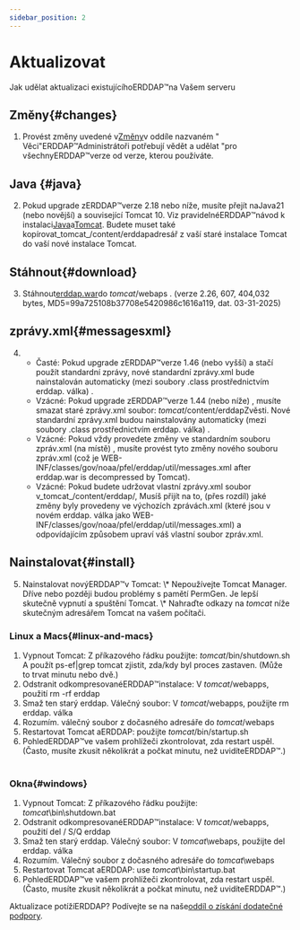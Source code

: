 ```yaml
---
sidebar_position: 2
---
```

# Aktualizovat
Jak udělat aktualizaci existujícíhoERDDAP™na Vašem serveru

## Změny{#changes} 
1. Provést změny uvedené v[Změny](/changes)v oddíle nazvaném " Věci"ERDDAP™Administrátoři potřebují vědět a udělat "pro všechnyERDDAP™verze od verze, kterou používáte.
     
## Java {#java} 
2. Pokud upgrade zERDDAP™verze 2.18 nebo níže, musíte přejít naJava21 (nebo novější) a související Tomcat 10. Viz pravidelnéERDDAP™návod k instalaci[Java](/docs/server-admin/deploy-install#java)a[Tomcat](/docs/server-admin/deploy-install#tomcat). Budete muset také kopírovat_tomcat_/content/erddapadresář z vaší staré instalace Tomcat do vaší nové instalace Tomcat.

## Stáhnout{#download} 
3. Stáhnout[erddap.war](https://github.com/ERDDAP/erddap/releases/download/v2.26.0/erddap.war)do _tomcat_/webaps .
     (verze 2.26, 607, 404,032 bytes, MD5=99a725108b37708e5420986c1616a119, dat. 03-31-2025) 
     
## zprávy.xml{#messagesxml} 
4. 
    * Časté: Pokud upgrade zERDDAP™verze 1.46 (nebo vyšší) a stačí použít standardní zprávy, nové standardní zprávy.xml bude nainstalován automaticky (mezi soubory .class prostřednictvím erddap. válka) .
         
    * Vzácné: Pokud upgrade zERDDAP™verze 1.44 (nebo níže) ,
musíte smazat staré zprávy.xml soubor:
        _tomcat_/content/erddapZvěsti.
Nové standardní zprávy.xml budou nainstalovány automaticky (mezi soubory .class prostřednictvím erddap. válka) .
         
    * Vzácné: Pokud vždy provedete změny ve standardním souboru zpráv.xml (na místě) ,
musíte provést tyto změny nového souboru zpráv.xml (což je
WEB-INF/classes/gov/noaa/pfel/erddap/util/messages.xml after erddap.war is decompressed by Tomcat).
         
    * Vzácné: Pokud budete udržovat vlastní zprávy.xml soubor v_tomcat_/content/erddap/,
Musíš přijít na to, (přes rozdíl) jaké změny byly provedeny ve výchozích zprávách.xml (které jsou v novém erddap. válka jako
WEB-INF/classes/gov/noaa/pfel/erddap/util/messages.xml) a odpovídajícím způsobem upraví váš vlastní soubor zpráv.xml.
         
## Nainstalovat{#install} 
5. Nainstalovat novýERDDAP™v Tomcat:
\\* Nepoužívejte Tomcat Manager. Dříve nebo později budou problémy s pamětí PermGen. Je lepší skutečně vypnutí a spuštění Tomcat.
\\* Nahraďte odkazy na _tomcat_ níže skutečným adresářem Tomcat na vašem počítači.
     
### Linux a Macs{#linux-and-macs} 
1. Vypnout Tomcat: Z příkazového řádku použijte: _tomcat_/bin/shutdown.sh
A použít ps-ef|grep tomcat zjistit, zda/kdy byl proces zastaven. (Může to trvat minutu nebo dvě.) 
2. Odstranit odkompresovanéERDDAP™instalace: V _tomcat_/webapps, použití
rm -rf erddap
3. Smaž ten starý erddap. Válečný soubor: V _tomcat_/webapps, použijte rm erddap. válka
4. Rozumím. válečný soubor z dočasného adresáře do _tomcat_/webaps
5. Restartovat Tomcat aERDDAP: použijte _tomcat_/bin/startup.sh
6. PohledERDDAP™ve vašem prohlížeči zkontrolovat, zda restart uspěl.
     (Často, musíte zkusit několikrát a počkat minutu, než uvidíteERDDAP™.)   
             
### Okna{#windows} 
1. Vypnout Tomcat: Z příkazového řádku použijte: _tomcat_\\bin\\shutdown.bat
2. Odstranit odkompresovanéERDDAP™instalace: V _tomcat_/webapps, použití
del / S/Q erddap
3. Smaž ten starý erddap. Válečný soubor: V _tomcat_\\webaps, použijte del erddap. válka
4. Rozumím. Válečný soubor z dočasného adresáře do _tomcat_\\webaps
5. Restartovat Tomcat aERDDAP: use _tomcat_\\bin\\startup.bat
6. PohledERDDAP™ve vašem prohlížeči zkontrolovat, zda restart uspěl.
     (Často, musíte zkusit několikrát a počkat minutu, než uvidíteERDDAP™.) 

Aktualizace potížíERDDAP? Podívejte se na naše[oddíl o získání dodatečné podpory](/docs/intro#support).
